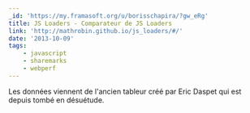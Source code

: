 ```yaml
---
_id: 'https://my.framasoft.org/u/borisschapira/?gw_eRg'
title: JS Loaders - Comparateur de JS Loaders
link: 'http://mathrobin.github.io/js_loaders/#/'
date: '2013-10-09'
tags:
    - javascript
    - sharemarks
    - webperf
---
```


<div class="markdown"><p>Les données viennent de l'ancien tableur créé par Eric Daspet qui est depuis tombé en désuétude.
</p></div>
